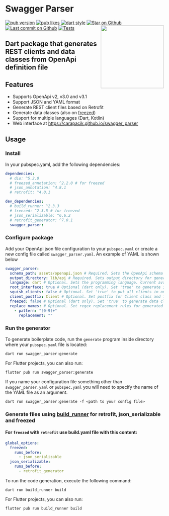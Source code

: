 # Swagger Parser
[![pub version](https://img.shields.io/pub/v/swagger_parser?logo=dart)](https://pub.dev/packages/swagger_parser)
[![pub likes](https://img.shields.io/pub/likes/swagger_parser?logo=dart)](https://pub.dev/packages/swagger_parser)
[![dart style](https://img.shields.io/badge/style-carapacik__lints%20-brightgreen?logo=dart)](https://pub.dev/packages/carapacik_lints)
[![Star on Github](https://img.shields.io/github/stars/Carapacik/swagger_parser?logo=github)](https://github.com/Carapacik/swagger_parser)
[![Last commit on Github](https://img.shields.io/github/last-commit/Carapacik/swagger_parser?logo=github)](https://github.com/Carapacik/swagger_parser)
[![Tests](https://github.com/Carapacik/swagger_parser/actions/workflows/tests.yml/badge.svg?branch=main)](https://github.com/Carapacik/swagger_parser/actions/workflows/tests.yml)
<a href="https://omega-r.com/"><img src="https://raw.githubusercontent.com/Carapacik/swagger_parser/main/.github/readme/omega_logo.png" width="200" align="right"/></a>

## Dart package that generates REST clients and data classes from OpenApi definition file

## Features

- Supports OpenApi v2, v3.0 and v3.1
- Support JSON and YAML format
- Generate REST client files based on Retrofit
- Generate data classes (also on [freezed](https://pub.dev/packages/freezed))
- Support for multiple languages (Dart, Kotlin)
- Web interface at https://carapacik.github.io/swagger_parser

## Usage

### Install

In your pubspec.yaml, add the following dependencies:

```yaml
dependencies:
  # dio: ^5.2.0
  # freezed_annotation: ^2.2.0 # for freezed
  # json_annotation: ^4.8.1
  # retrofit: ^4.0.1

dev_dependencies:
  # build_runner: ^2.3.3
  # freezed: ^2.3.5 # for freezed
  # json_serializable: ^6.6.2
  # retrofit_generator: ^7.0.1
  swagger_parser:
```

### Configure package

Add your OpenApi json file configuration to your `pubspec.yaml` or create a new config file called `swagger_parser.yaml`.
An example of YAML is shown below

```yaml
swagger_parser:
  schema_path: assets/openapi.json # Required. Sets the OpenApi schema path directory for api definition
  output_directory: lib/api # Required. Sets output directory for generated files (Clients and Dtos)
  language: dart # Optional. Sets the programming language. Current available languages are: dart, kotlin. Default: dart
  root_interface: true # Optional (dart only). Set 'true' to generate interface with all clients instances. Default: true
  squish_clients: false # Optional. Set 'true' to put all clients in one folder. Default: false
  client_postfix: Client # Optional. Set postfix for Client class and file. Default: Client
  freezed: false # Optional (dart only). Set 'true' to generate data classes using freezed package. Default: false
  replace_names: # Optional. Set regex replacement rules for generated names
    - pattern: "[0-9]+"
      replacement: ""
```


### Run the generator
To generate boilerplate code, run the `generate` program inside directory where your `pubspec.yaml` file is located:
```shell
dart run swagger_parser:generate
```
For Flutter projects, you can also run:
```shell
flutter pub run swagger_parser:generate
```

If you name your configuration file something other than `swagger_parser.yaml` or `pubspec.yaml` 
you will need to specify the name of the YAML file as an argument.

```shell
dart run swagger_parser:generate -f <path to your config file>
```

### Generate files using [build_runner](https://pub.dev/packages/build_runner) for retrofit, json_serializable and freezed
#### For `freezed` with `retrofit` use build.yaml file with this content:
```yaml
global_options:
  freezed:
    runs_before:
      - json_serializable
  json_serializable:
    runs_before:
      - retrofit_generator
```
To run the code generation, execute the following command:
```shell
dart run build_runner build
```
For Flutter projects, you can also run:
```shell
flutter pub run build_runner build
```
